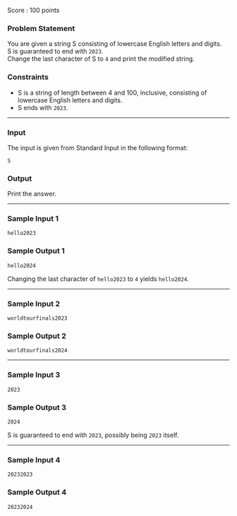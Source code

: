 Score : 100 points

### Problem Statement

You are given a string S consisting of lowercase English letters and digits.  
S is guaranteed to end with `2023`.  
Change the last character of S to `4` and print the modified string.

### Constraints

* S is a string of length between 4 and 100, inclusive, consisting of lowercase English letters and digits.
* S ends with `2023`.

---

### Input

The input is given from Standard Input in the following format:

```
S
```

### Output

Print the answer.

---

### Sample Input 1

```
hello2023
```

### Sample Output 1

```
hello2024
```

Changing the last character of `hello2023` to `4` yields `hello2024`.

---

### Sample Input 2

```
worldtourfinals2023
```

### Sample Output 2

```
worldtourfinals2024
```

---

### Sample Input 3

```
2023
```

### Sample Output 3

```
2024
```

S is guaranteed to end with `2023`, possibly being `2023` itself.

---

### Sample Input 4

```
20232023
```

### Sample Output 4

```
20232024
```